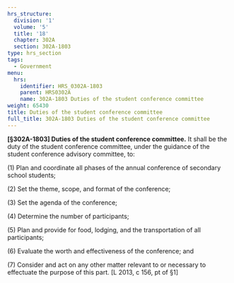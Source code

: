 ```yaml
---
hrs_structure:
  division: '1'
  volume: '5'
  title: '18'
  chapter: 302A
  section: 302A-1803
type: hrs_section
tags:
  - Government
menu:
  hrs:
    identifier: HRS_0302A-1803
    parent: HRS0302A
    name: 302A-1803 Duties of the student conference committee
weight: 65430
title: Duties of the student conference committee
full_title: 302A-1803 Duties of the student conference committee
---
```

**[§302A-1803] Duties of the student conference committee.** It shall be the duty of the student conference committee, under the guidance of the student conference advisory committee, to:

(1) Plan and coordinate all phases of the annual conference of secondary school students;

(2) Set the theme, scope, and format of the conference;

(3) Set the agenda of the conference;

(4) Determine the number of participants;

(5) Plan and provide for food, lodging, and the transportation of all participants;

(6) Evaluate the worth and effectiveness of the conference; and

(7) Consider and act on any other matter relevant to or necessary to effectuate the purpose of this part. [L 2013, c 156, pt of §1]